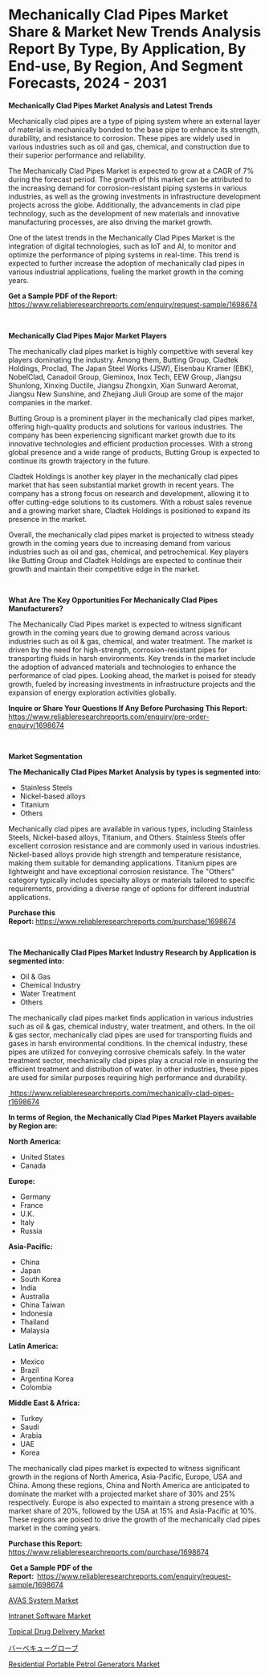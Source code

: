 <p><h1>Mechanically Clad Pipes Market Share & Market New Trends Analysis Report By Type, By Application, By End-use, By Region, And Segment Forecasts, 2024 - 2031</h1></p><p><strong>Mechanically Clad Pipes Market Analysis and Latest Trends</strong></p>
<p><p>Mechanically clad pipes are a type of piping system where an external layer of material is mechanically bonded to the base pipe to enhance its strength, durability, and resistance to corrosion. These pipes are widely used in various industries such as oil and gas, chemical, and construction due to their superior performance and reliability.</p><p>The Mechanically Clad Pipes Market is expected to grow at a CAGR of 7% during the forecast period. The growth of this market can be attributed to the increasing demand for corrosion-resistant piping systems in various industries, as well as the growing investments in infrastructure development projects across the globe. Additionally, the advancements in clad pipe technology, such as the development of new materials and innovative manufacturing processes, are also driving the market growth.</p><p>One of the latest trends in the Mechanically Clad Pipes Market is the integration of digital technologies, such as IoT and AI, to monitor and optimize the performance of piping systems in real-time. This trend is expected to further increase the adoption of mechanically clad pipes in various industrial applications, fueling the market growth in the coming years.</p></p>
<p><strong>Get a Sample PDF of the Report:&nbsp;</strong> <a href="https://www.reliableresearchreports.com/enquiry/request-sample/1698674">https://www.reliableresearchreports.com/enquiry/request-sample/1698674</a></p>
<p>&nbsp;</p>
<p><strong>Mechanically Clad Pipes Major Market Players</strong></p>
<p><p>The mechanically clad pipes market is highly competitive with several key players dominating the industry. Among them, Butting Group, Cladtek Holdings, Proclad, The Japan Steel Works (JSW), Eisenbau Kramer (EBK), NobelClad, Canadoil Group, Gieminox, Inox Tech, EEW Group, Jiangsu Shunlong, Xinxing Ductile, Jiangsu Zhongxin, Xian Sunward Aeromat, Jiangsu New Sunshine, and Zhejiang Jiuli Group are some of the major companies in the market.</p><p>Butting Group is a prominent player in the mechanically clad pipes market, offering high-quality products and solutions for various industries. The company has been experiencing significant market growth due to its innovative technologies and efficient production processes. With a strong global presence and a wide range of products, Butting Group is expected to continue its growth trajectory in the future.</p><p>Cladtek Holdings is another key player in the mechanically clad pipes market that has seen substantial market growth in recent years. The company has a strong focus on research and development, allowing it to offer cutting-edge solutions to its customers. With a robust sales revenue and a growing market share, Cladtek Holdings is positioned to expand its presence in the market.</p><p>Overall, the mechanically clad pipes market is projected to witness steady growth in the coming years due to increasing demand from various industries such as oil and gas, chemical, and petrochemical. Key players like Butting Group and Cladtek Holdings are expected to continue their growth and maintain their competitive edge in the market.</p></p>
<p>&nbsp;</p>
<p><strong>What Are The Key Opportunities For Mechanically Clad Pipes Manufacturers?</strong></p>
<p><p>The Mechanically Clad Pipes market is expected to witness significant growth in the coming years due to growing demand across various industries such as oil & gas, chemical, and water treatment. The market is driven by the need for high-strength, corrosion-resistant pipes for transporting fluids in harsh environments. Key trends in the market include the adoption of advanced materials and technologies to enhance the performance of clad pipes. Looking ahead, the market is poised for steady growth, fueled by increasing investments in infrastructure projects and the expansion of energy exploration activities globally.</p></p>
<p><strong>Inquire or Share Your Questions If Any Before Purchasing This Report:</strong> <a href="https://www.reliableresearchreports.com/enquiry/pre-order-enquiry/1698674">https://www.reliableresearchreports.com/enquiry/pre-order-enquiry/1698674</a></p>
<p>&nbsp;</p>
<p><strong>Market Segmentation</strong></p>
<p><strong>The Mechanically Clad Pipes Market Analysis by types is segmented into:</strong></p>
<p><ul><li>Stainless Steels</li><li>Nickel-based alloys</li><li>Titanium</li><li>Others</li></ul></p>
<p><p>Mechanically clad pipes are available in various types, including Stainless Steels, Nickel-based alloys, Titanium, and Others. Stainless Steels offer excellent corrosion resistance and are commonly used in various industries. Nickel-based alloys provide high strength and temperature resistance, making them suitable for demanding applications. Titanium pipes are lightweight and have exceptional corrosion resistance. The "Others" category typically includes specialty alloys or materials tailored to specific requirements, providing a diverse range of options for different industrial applications.</p></p>
<p><strong>Purchase this Report:&nbsp;</strong><a href="https://www.reliableresearchreports.com/purchase/1698674">https://www.reliableresearchreports.com/purchase/1698674</a></p>
<p>&nbsp;</p>
<p><strong>The Mechanically Clad Pipes Market Industry Research by Application is segmented into:</strong></p>
<p><ul><li>Oil & Gas</li><li>Chemical Industry</li><li>Water Treatment</li><li>Others</li></ul></p>
<p><p>The mechanically clad pipes market finds application in various industries such as oil & gas, chemical industry, water treatment, and others. In the oil & gas sector, mechanically clad pipes are used for transporting fluids and gases in harsh environmental conditions. In the chemical industry, these pipes are utilized for conveying corrosive chemicals safely. In the water treatment sector, mechanically clad pipes play a crucial role in ensuring the efficient treatment and distribution of water. In other industries, these pipes are used for similar purposes requiring high performance and durability.</p></p>
<p><a href="https://www.reliableresearchreports.com/mechanically-clad-pipes-r1698674">&nbsp;https://www.reliableresearchreports.com/mechanically-clad-pipes-r1698674</a></p>
<p><strong>In terms of Region, the Mechanically Clad Pipes Market Players available by Region are:</strong></p>
<p>
    <p> <strong> North America: </strong>
        <ul>
            <li>United States</li>
            <li>Canada</li>
        </ul>
        </p> 
    <p> <strong> Europe: </strong>
        <ul>
            <li>Germany</li>
            <li>France</li>
            <li>U.K.</li>
            <li>Italy</li>
            <li>Russia</li>
        </ul>
        </p> 
    <p> <strong> Asia-Pacific: </strong>
        <ul>
            <li>China</li>
            <li>Japan</li>
            <li>South Korea</li>
            <li>India</li>
            <li>Australia</li>
            <li>China Taiwan</li>
            <li>Indonesia</li>
            <li>Thailand</li>
            <li>Malaysia</li>
        </ul>
        </p> 
    <p> <strong> Latin America: </strong>
        <ul>
            <li>Mexico</li>
            <li>Brazil</li>
            <li>Argentina Korea</li>
            <li>Colombia</li>
        </ul>
        </p> 
    <p> <strong> Middle East & Africa: </strong>
        <ul>
            <li>Turkey</li>
            <li>Saudi</li>
            <li>Arabia</li>
            <li>UAE</li>
            <li>Korea</li>
        </ul>
    </p>
    </p>
<p><p>The mechanically clad pipes market is expected to witness significant growth in the regions of North America, Asia-Pacific, Europe, USA and China. Among these regions, China and North America are anticipated to dominate the market with a projected market share of 30% and 25% respectively. Europe is also expected to maintain a strong presence with a market share of 20%, followed by the USA at 15% and Asia-Pacific at 10%. These regions are poised to drive the growth of the mechanically clad pipes market in the coming years.</p></p>
<p><strong>Purchase this Report: </strong><a href="https://www.reliableresearchreports.com/purchase/1698674">https://www.reliableresearchreports.com/purchase/1698674</a></p>
<p>&nbsp;<strong>Get a Sample PDF of the Report:&nbsp;&nbsp;</strong><a href="https://www.reliableresearchreports.com/enquiry/request-sample/1698674">https://www.reliableresearchreports.com/enquiry/request-sample/1698674</a></p>
<p><strong></strong></p>
<p><p><a href="https://github.com/JennyferFeil2023/Market-Research-Report-List-1/blob/main/avas-system-market.md">AVAS System Market</a></p><p><a href="https://www.linkedin.com/pulse/intranet-software-market-trends-analysis-forecasted-period-2024-2031-hjd8e">Intranet Software Market</a></p><p><a href="https://www.linkedin.com/pulse/topical-drug-delivery-market-exploring-share-trends-future-2hgqc">Topical Drug Delivery Market</a></p><p><a href="https://github.com/BrionnaBoyle/Market-Research-Report-List-1/blob/main/197812165685.md">バーベキューグローブ</a></p><p><a href="https://github.com/RoccoManning/Market-Research-Report-List-5/blob/main/residential-portable-petrol-generators-market.md">Residential Portable Petrol Generators Market</a></p></p>